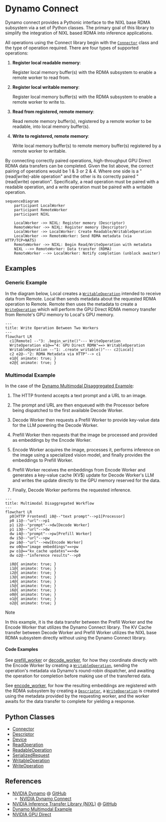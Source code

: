 <!--
SPDX-FileCopyrightText: Copyright (c) 2025 NVIDIA CORPORATION & AFFILIATES. All rights reserved.
SPDX-License-Identifier: Apache-2.0

Licensed under the Apache License, Version 2.0 (the "License");
you may not use this file except in compliance with the License.
You may obtain a copy of the License at

http://www.apache.org/licenses/LICENSE-2.0

Unless required by applicable law or agreed to in writing, software
distributed under the License is distributed on an "AS IS" BASIS,
WITHOUT WARRANTIES OR CONDITIONS OF ANY KIND, either express or implied.
See the License for the specific language governing permissions and
limitations under the License.
-->

# Dynamo Connect

Dynamo connect provides a Pythonic interface to the NIXL base RDMA subsystem via a set of Python classes.
The primary goal of this library to simplify the integration of NIXL based RDMA into inference applications.

All operations using the Connect library begin with the [`Connector`](connector.md) class and the type of operation required.
There are four types of supported operations:

 1. **Register local readable memory**:

    Register local memory buffer(s) with the RDMA subsystem to enable a remote worker to read from.

 2. **Register local writable memory**:

    Register local memory buffer(s) with the RDMA subsystem to enable a remote worker to write to.

 3. **Read from registered, remote memory**:

    Read remote memory buffer(s), registered by a remote worker to be readable, into local memory buffer(s).

 4. **Write to registered, remote memory**:

    Write local memory buffer(s) to remote memory buffer(s) registered by a remote worker to writable.

By connecting correctly paired operations, high-throughput GPU Direct RDMA data transfers can be completed.
Given the list above, the correct pairing of operations would be 1 & 3 or 2 & 4.
Where one side is a "(read|write)-able operation" and the other is its correctly paired "(read|write) operation".
Specifically, a read operation must be paired with a readable operation, and a write operation must be paired with a writable operation.

```mermaid
sequenceDiagram
    participant LocalWorker
    participant RemoteWorker
    participant NIXL

    LocalWorker ->> NIXL: Register memory (Descriptor)
    RemoteWorker ->> NIXL: Register memory (Descriptor)
    LocalWorker ->> LocalWorker: Create Readable/WritableOperation
    LocalWorker ->> RemoteWorker: Send RDMA metadata (via HTTP/TCP+NATS)
    RemoteWorker ->> NIXL: Begin Read/WriteOperation with metadata
    NIXL -->> RemoteWorker: Data transfer (RDMA)
    RemoteWorker -->> LocalWorker: Notify completion (unblock awaiter)
```

## Examples

### Generic Example

In the diagram below, Local creates a [`WritableOperation`](writable_operation.md) intended to receive data from Remote.
Local then sends metadata about the requested RDMA operation to Remote.
Remote then uses the metadata to create a [`WriteOperation`](write_operation.md) which will perform the GPU Direct RDMA memory transfer from Remote's GPU memory to Local's GPU memory.

```mermaid
---
title: Write Operation Between Two Workers
---
flowchart LR
  c1[Remote] --"3: .begin_write()"--- WriteOperation
  WriteOperation e1@=="4: GPU Direct RDMA"==> WritableOperation
  WritableOperation --"1: .create_writable()"--- c2[Local]
  c2 e2@--"2: RDMA Metadata via HTTP"--> c1
  e1@{ animate: true; }
  e2@{ animate: true; }
```

### Multimodal Example

In the case of the [Dynamo Multimodal Disaggregated Example](../../examples/multimodal/README.md):

 1. The HTTP frontend accepts a text prompt and a URL to an image.

 2. The prompt and URL are then enqueued with the Processor before being dispatched to the first available Decode Worker.

 3. Decode Worker then requests a Prefill Worker to provide key-value data for the LLM powering the Decode Worker.

 4. Prefill Worker then requests that the image be processed and provided as embeddings by the Encode Worker.

 5. Encode Worker acquires the image, processes it, performs inference on the image using a specialized vision model, and finally provides the embeddings to Prefill Worker.

 6. Prefill Worker receives the embeddings from Encode Worker and generates a key-value cache (KV$) update for Decode Worker's LLM and writes the update directly to the GPU memory reserved for the data.

 7. Finally, Decode Worker performs the requested inference.

```mermaid
---
title: Multimodal Disaggregated Workflow
---
flowchart LR
  p0[HTTP Frontend] i0@--"text prompt"-->p1[Processor]
  p0 i1@--"url"-->p1
  p1 i2@--"prompt"-->dw[Decode Worker]
  p1 i3@--"url"-->dw
  dw i4@--"prompt"-->pw[Prefill Worker]
  dw i5@--"url"-->pw
  pw i6@--"url"-->ew[Encode Worker]
  ew o0@=="image embeddings"==>pw
  pw o1@=="kv_cache updates"==>dw
  dw o2@--"inference results"-->p0

  i0@{ animate: true; }
  i1@{ animate: true; }
  i2@{ animate: true; }
  i3@{ animate: true; }
  i4@{ animate: true; }
  i5@{ animate: true; }
  i6@{ animate: true; }
  o0@{ animate: true; }
  o1@{ animate: true; }
  o2@{ animate: true; }
```

> [!Note]
> In this example, it is the data transfer between the Prefill Worker and the Encode Worker that utilizes the Dynamo Connect library.
> The KV Cache transfer between Decode Worker and Prefill Worker utilizes the NIXL base RDMA subsystem directly without using the Dynamo Connect library.

#### Code Examples

See [prefill_worker](../../examples/multimodal/components/prefill_worker.py#L199) or [decode_worker](../../examples/multimodal/components/decode_worker.py#L239),
for how they coordinate directly with the Encode Worker by creating a [`WritableOperation`](writable_operation.md),
sending the operation's metadata via Dynamo's round-robin dispatcher, and awaiting the operation for completion before making use of the transferred data.

See [encode_worker](../../examples/multimodal/components/encode_worker.py#L190),
for how the resulting embeddings are registered with the RDMA subsystem by creating a [`Descriptor`](descriptor.md),
a [`WriteOperation`](write_operation.md) is created using the metadata provided by the requesting worker,
and the worker awaits for the data transfer to complete for yielding a response.


## Python Classes

  - [Connector](connector.md)
  - [Descriptor](descriptor.md)
  - [Device](device.md)
  - [ReadOperation](read_operation.md)
  - [ReadableOperation](readable_operation.md)
  - [SerializedRequest](serialized_request.md)
  - [WritableOperation](writable_operation.md)
  - [WriteOperation](write_operation.md)


## References

  - [NVIDIA Dynamo](https://developer.nvidia.com/dynamo) @ [GitHub](https://github.com/ai-dynamo/dynamo)
    - [NVIDIA Dynamo Connect](https://github.com/ai-dynamo/dynamo/tree/main/components/connect)
  - [NVIDIA Inference Transfer Library (NIXL)](https://developer.nvidia.com/blog/introducing-nvidia-dynamo-a-low-latency-distributed-inference-framework-for-scaling-reasoning-ai-models/#nvidia_inference_transfer_library_nixl_low-latency_hardware-agnostic_communication%C2%A0) @ [GitHub](https://github.com/ai-dynamo/nixl)
  - [Dynamo Multimodal Example](https://github.com/ai-dynamo/dynamo/tree/main/examples/multimodal)
  - [NVIDIA GPU Direct](https://developer.nvidia.com/gpudirect)
